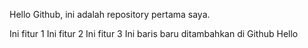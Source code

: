 Hello Github, ini adalah repository pertama saya.

Ini fitur 1
Ini fitur 2
Ini fitur 3
Ini baris baru ditambahkan di Github
Hello
